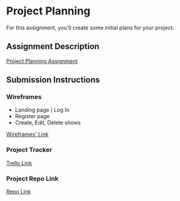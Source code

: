 # Project Planning
For this assignment, you'll create some initial plans for your project.

## Assignment Description
[Project Planning Assignment](https://education.launchcode.org/liftoff/modules/assignments/project-planning)

## Submission Instructions

### Wireframes

<ul>
    <li>Landing page | Log In</li>
    <li>Register page</li>
    <li>Create, Edit, Delete shows</li>
</ul>

[Wireframes' Link](https://drive.google.com/drive/folders/1krta5JCLGLwpRx26THKCnOCZv8BuCLMX)

### Project Tracker

[Trello Link](https://trello.com/b/22sfLhxw/liftoff2021)

### Project Repo Link

[Repo Link](https://github.com/tomvalli/soiwenttoaconcert)

